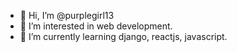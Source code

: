 - 👋 Hi, I’m @purplegirl13
- 👀 I’m interested in web development.
- 🌱 I’m currently learning django, reactjs, javascript.

<!---
kbhavana13/kbhavana13 is a ✨ special ✨ repository because its `README.md` (this file) appears on your GitHub profile.
You can click the Preview link to take a look at your changes.
--->
